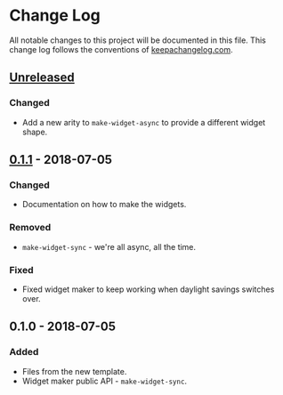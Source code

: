 # Change Log
All notable changes to this project will be documented in this file. This change log follows the conventions of [keepachangelog.com](http://keepachangelog.com/).

## [Unreleased]
### Changed
- Add a new arity to `make-widget-async` to provide a different widget shape.

## [0.1.1] - 2018-07-05
### Changed
- Documentation on how to make the widgets.

### Removed
- `make-widget-sync` - we're all async, all the time.

### Fixed
- Fixed widget maker to keep working when daylight savings switches over.

## 0.1.0 - 2018-07-05
### Added
- Files from the new template.
- Widget maker public API - `make-widget-sync`.

[Unreleased]: https://github.com/your-name/compare-the-triplets/compare/0.1.1...HEAD
[0.1.1]: https://github.com/your-name/compare-the-triplets/compare/0.1.0...0.1.1

